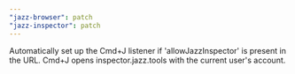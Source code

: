 ```yaml
---
"jazz-browser": patch
"jazz-inspector": patch
---
```


Automatically set up the Cmd+J listener if 'allowJazzInspector' is present in the URL. Cmd+J opens inspector.jazz.tools with the current user's account.
